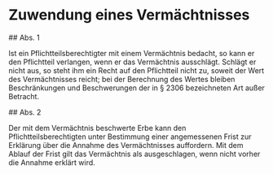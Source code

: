 # Zuwendung eines Vermächtnisses



\#\# Abs. 1

 Ist ein Pflichtteilsberechtigter mit einem Vermächtnis bedacht, so kann er den Pflichtteil verlangen, wenn er das Vermächtnis ausschlägt. Schlägt er nicht aus, so steht ihm ein Recht auf den Pflichtteil nicht zu, soweit der Wert des Vermächtnisses reicht; bei der Berechnung des Wertes bleiben Beschränkungen und Beschwerungen der in § 2306 bezeichneten Art außer Betracht.

\#\# Abs. 2

 Der mit dem Vermächtnis beschwerte Erbe kann den Pflichtteilsberechtigten unter Bestimmung einer angemessenen Frist zur Erklärung über die Annahme des Vermächtnisses auffordern. Mit dem Ablauf der Frist gilt das Vermächtnis als ausgeschlagen, wenn nicht vorher die Annahme erklärt wird. 

